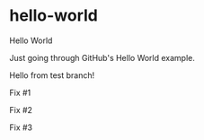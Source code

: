 # hello-world

Hello World

Just going through GitHub's Hello World example.

Hello from test branch!

Fix #1

Fix #2

Fix #3
